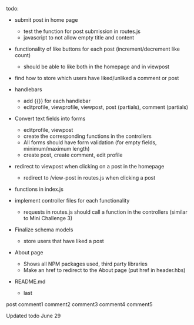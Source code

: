 todo:

- submit post in home page
    - test the function for post submission in routes.js
    - javascript to not allow empty title and content

- functionality of like buttons for each post (increment/decrement like count)
    - should be able to like both in the homepage and in viewpost

- find how to store which users have liked/unliked a comment or post

- handlebars
    - add {{}} for each handlebar
    - editprofile, viewprofile, viewpost, post (partials), comment (partials)

- Convert text fields into forms
    - editprofile, viewpost
    - create the corresponding functions in the controllers
    - All forms should have form validation (for empty fields, minimum/maximum length)
    - create post, create comment, edit profile

- redirect to viewpost when clicking on a post in the homepage
    - redirect to /view-post in routes.js when clicking a post

- functions in index.js

- implement controller files for each functionality
    - requests in routes.js should call a function in the controllers (similar to Mini Challenge 3)

- Finalize schema models
    - store users that have liked a post

- About page
    - Shows all NPM packages used, third party libraries
    - Make an href to redirect to the About page (put href in header.hbs)

- README.md
    - last


post
    comment1
        comment2
        comment3
        comment4
    comment5



Updated todo June 29 